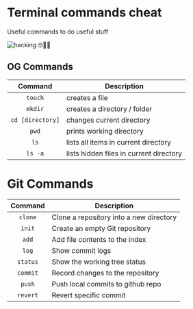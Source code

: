 # Terminal commands cheat

Useful commands to do useful stuff

![hacking 🤓🧑‍💻](https://media3.giphy.com/media/v1.Y2lkPTc5MGI3NjExYTM2ejliaWVhemgybGRkdXJ3Z24xY2Q5NXZvdjdsam9zeGo3cmR4aCZlcD12MV9pbnRlcm5hbF9naWZfYnlfaWQmY3Q9Zw/B4dt6rXq6nABilHTYM/giphy.gif)



## OG Commands
|       Command        | Description                             |
|:--------------------:|-----------------------------------------|
|     ```touch```      | creates a file                          |
|     ```mkdir```      | creates a directory / folder            |
| ```cd [directory]``` | changes current directory               |
|      ```pwd```       | prints working directory                |
|       ```ls```       | lists all items in current directory    |
|     ```ls -a```      | lists hidden files in current directory |


# Git Commands
|   Command    | Description                             |
|:------------:|-----------------------------------------|
| ```clone```  | Clone a repository into a new directory |
|  ```init```  | Create an empty Git repository          |
|  ```add```   | Add file contents to the index          |
|  ```log```   | Show commit logs                        |
| ```status``` | Show the working tree status            |
| ```commit``` | Record changes to the repository        |
|  ```push```  | Push local commits to github repo       |
| ```revert``` | Revert specific commit                  |